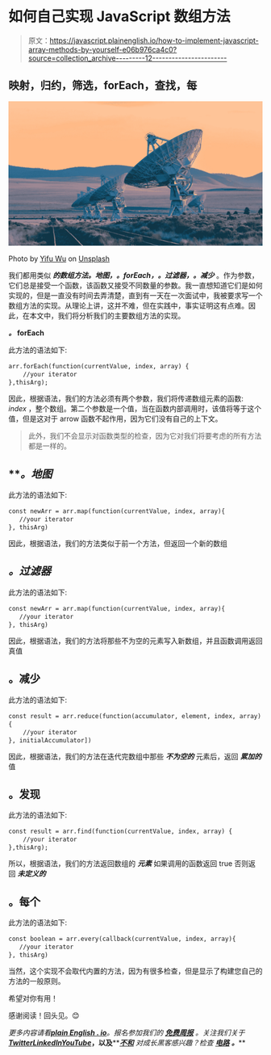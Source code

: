 # 如何自己实现 JavaScript 数组方法

> 原文：<https://javascript.plainenglish.io/how-to-implement-javascript-array-methods-by-yourself-e06b976ca4c0?source=collection_archive---------12----------------------->

## 映射，归约，筛选，forEach，查找，每

![](img/d3836ad6a16ae6acccec948603eb7e14.png)

Photo by [Yifu Wu](https://unsplash.com/@nnonno?utm_source=unsplash&utm_medium=referral&utm_content=creditCopyText) on [Unsplash](https://unsplash.com/s/photos/array-methods?utm_source=unsplash&utm_medium=referral&utm_content=creditCopyText)

我们都用类似 ***的数组方法。地图，。forEach，。过滤器，。减少*** 。作为参数，它们总是接受一个函数，该函数又接受不同数量的参数。我一直想知道它们是如何实现的，但是一直没有时间去弄清楚，直到有一天在一次面试中，我被要求写一个数组方法的实现。从理论上讲，这并不难，但在实践中，事实证明这有点难。因此，在本文中，我们将分析我们的主要数组方法的实现。

***。* forEach**

此方法的语法如下:

```
arr.forEach(function(currentValue, index, array) {
    //your iterator
},thisArg);
```

因此，根据语法，我们的方法必须有两个参数，我们将传递数组元素的函数: *index* ，整个数组。第二个参数是一个值，当在函数内部调用时，该值将等于这个值，但是这对于 arrow 函数不起作用，因为它们没有自己的上下文。

> 此外，我们不会显示对函数类型的检查，因为它对我们将要考虑的所有方法都是一样的。

## ***。*地图**

此方法的语法如下:

```
const newArr = arr.map(function(currentValue, index, array){ 
   //your iterator
}, thisArg)
```

因此，根据语法，我们的方法类似于前一个方法，但返回一个新的数组

## ***。过滤器***

此方法的语法如下:

```
const newArr = arr.map(function(currentValue, index, array){ 
   //your iterator
}, thisArg)
```

因此，根据语法，我们的方法将那些不为空的元素写入新数组，并且函数调用返回真值

## 。减少

此方法的语法如下:

```
const result = arr.reduce(function(accumulator, element, index, array){
    //your iterator
}, initialAccumulator])
```

因此，根据语法，我们的方法在迭代完数组中那些 ***不为空的*** 元素后，返回 ***累加的*** 值

## 。发现

此方法的语法如下:

```
const result = arr.find(function(currentValue, index, array) {
    //your iterator
},thisArg);
```

所以，根据语法，我们的方法返回数组的 ***元素*** 如果调用的函数返回 true 否则返回 ***未定义的***

## 。每个

此方法的语法如下:

```
const boolean = arr.every(callback(currentValue, index, array){
   //your iterator
}, thisArg)
```

当然，这个实现不会取代内置的方法，因为有很多检查，但是显示了构建您自己的方法的一般原则。

希望对你有用！

感谢阅读！回头见。😊

*更多内容请看*[***plain English . io***](https://plainenglish.io/)*。报名参加我们的* [***免费周报***](http://newsletter.plainenglish.io/) *。关注我们关于*[***Twitter***](https://twitter.com/inPlainEngHQ)[***LinkedIn***](https://www.linkedin.com/company/inplainenglish/)*[***YouTube***](https://www.youtube.com/channel/UCtipWUghju290NWcn8jhyAw)***，以及****[***不和***](https://discord.gg/GtDtUAvyhW) *对成长黑客感兴趣？检查* [***电路***](https://circuit.ooo/) ***。*****